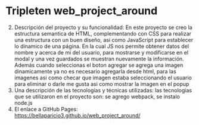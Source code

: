 # Tripleten web_project_around

2. Descripción del proyecto y su funcionalidad: En este proyecto se creo la estructura semantica de HTML, complementando con
   CSS para realizar una estructura con un buen diseño, asi como JavaScript para establecer lo dinamico de una página.
   En la cual JS nos permite obtener datos del nombre y acerca de mi del usuario, para mostrarse y modificarse en el modal y una
   vez guardados se muestran nuevamente la información. Además cuando seleccionas el boton agregar se agrega una imagen dinamicamente
   ya no es necesario agregarla desde html, para las imagenes asi como checar que imagen estaba seleccionando el usuario para eliminar o darle me gusta asi como 
   mostrar la imagen en el popup
3. Una descripción de las tecnologías y técnicas utilizadas:
   las tecnologias que se utilizaron en el proyecto son: se agrego webpack, se instalo node.js
4. El enlace a GitHub Pages: https://bellaparicio3.github.io/web_project_around/
